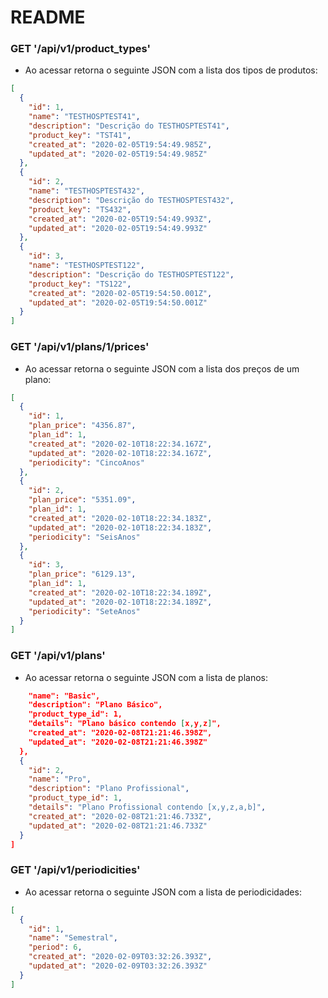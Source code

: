 # README

### GET '/api/v1/product_types'
* Ao acessar retorna o seguinte JSON com a lista dos tipos de produtos:

```json
[
  {
    "id": 1,
    "name": "TESTHOSPTEST41",
    "description": "Descrição do TESTHOSPTEST41",
    "product_key": "TST41",
    "created_at": "2020-02-05T19:54:49.985Z",
    "updated_at": "2020-02-05T19:54:49.985Z"
  },
  {
    "id": 2,
    "name": "TESTHOSPTEST432",
    "description": "Descrição do TESTHOSPTEST432",
    "product_key": "TS432",
    "created_at": "2020-02-05T19:54:49.993Z",
    "updated_at": "2020-02-05T19:54:49.993Z"
  },
  {
    "id": 3,
    "name": "TESTHOSPTEST122",
    "description": "Descrição do TESTHOSPTEST122",
    "product_key": "TS122",
    "created_at": "2020-02-05T19:54:50.001Z",
    "updated_at": "2020-02-05T19:54:50.001Z"
  }
]
```

### GET '/api/v1/plans/1/prices'
* Ao acessar retorna o seguinte JSON com a lista dos preços de um plano:

```json
[
  {
    "id": 1,
    "plan_price": "4356.87",
    "plan_id": 1,
    "created_at": "2020-02-10T18:22:34.167Z",
    "updated_at": "2020-02-10T18:22:34.167Z",
    "periodicity": "CincoAnos"
  },
  {
    "id": 2,
    "plan_price": "5351.09",
    "plan_id": 1,
    "created_at": "2020-02-10T18:22:34.183Z",
    "updated_at": "2020-02-10T18:22:34.183Z",
    "periodicity": "SeisAnos"
  },
  {
    "id": 3,
    "plan_price": "6129.13",
    "plan_id": 1,
    "created_at": "2020-02-10T18:22:34.189Z",
    "updated_at": "2020-02-10T18:22:34.189Z",
    "periodicity": "SeteAnos"
  }
]
```

### GET '/api/v1/plans'
* Ao acessar retorna o seguinte JSON com a lista de planos:

```json
    "name": "Basic",
    "description": "Plano Básico",
    "product_type_id": 1,
    "details": "Plano básico contendo [x,y,z]",
    "created_at": "2020-02-08T21:21:46.398Z",
    "updated_at": "2020-02-08T21:21:46.398Z"
  },
  {
    "id": 2,
    "name": "Pro",
    "description": "Plano Profissional",
    "product_type_id": 1,
    "details": "Plano Profissional contendo [x,y,z,a,b]",
    "created_at": "2020-02-08T21:21:46.733Z",
    "updated_at": "2020-02-08T21:21:46.733Z"
  }
]
```

### GET '/api/v1/periodicities'
* Ao acessar retorna o seguinte JSON com a lista de periodicidades:

```json
[
  {
    "id": 1,
    "name": "Semestral",
    "period": 6,
    "created_at": "2020-02-09T03:32:26.393Z",
    "updated_at": "2020-02-09T03:32:26.393Z"
  }
]
```

